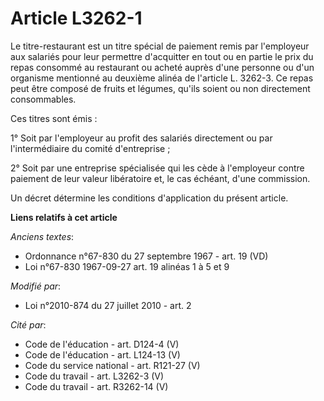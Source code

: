 # Article L3262-1

Le titre-restaurant est un titre spécial de paiement remis par l'employeur aux salariés pour leur permettre d'acquitter en
tout ou en partie le prix du repas consommé au restaurant ou acheté auprès d'une personne ou d'un organisme mentionné au
deuxième alinéa de l'article L. 3262-3. Ce repas peut être composé de fruits et légumes, qu'ils soient ou non directement
consommables. 

Ces titres sont émis : 

1° Soit par l'employeur au profit des salariés directement ou par l'intermédiaire du comité d'entreprise ; 

2° Soit par une entreprise spécialisée qui les cède à l'employeur contre paiement de leur valeur libératoire et, le cas
échéant, d'une commission. 

Un décret détermine les conditions d'application du présent article.

**Liens relatifs à cet article**

_Anciens textes_:

  - Ordonnance n°67-830 du 27 septembre 1967 - art. 19 (VD)
  - Loi n°67-830 1967-09-27 art. 19 alinéas 1 à 5 et 9

_Modifié par_:

  - Loi n°2010-874 du 27 juillet 2010 - art. 2

_Cité par_:

  - Code de l'éducation - art. D124-4 (V)
  - Code de l'éducation - art. L124-13 (V)
  - Code du service national - art. R121-27 (V)
  - Code du travail - art. L3262-3 (V)
  - Code du travail - art. R3262-14 (V)
